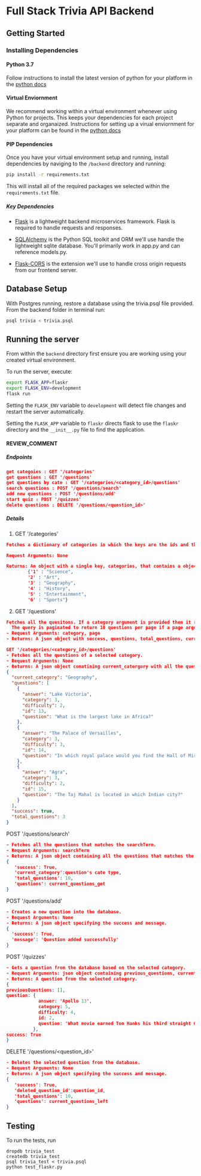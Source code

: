 # Full Stack Trivia API Backend

## Getting Started

### Installing Dependencies

#### Python 3.7

Follow instructions to install the latest version of python for your platform in the [python docs](https://docs.python.org/3/using/unix.html#getting-and-installing-the-latest-version-of-python)

#### Virtual Enviornment

We recommend working within a virtual environment whenever using Python for projects. This keeps your dependencies for each project separate and organaized. Instructions for setting up a virual enviornment for your platform can be found in the [python docs](https://packaging.python.org/guides/installing-using-pip-and-virtual-environments/)

#### PIP Dependencies

Once you have your virtual environment setup and running, install dependencies by naviging to the `/backend` directory and running:

```bash
pip install -r requirements.txt
```

This will install all of the required packages we selected within the `requirements.txt` file.

##### Key Dependencies

- [Flask](http://flask.pocoo.org/)  is a lightweight backend microservices framework. Flask is required to handle requests and responses.

- [SQLAlchemy](https://www.sqlalchemy.org/) is the Python SQL toolkit and ORM we'll use handle the lightweight sqlite database. You'll primarily work in app.py and can reference models.py. 

- [Flask-CORS](https://flask-cors.readthedocs.io/en/latest/#) is the extension we'll use to handle cross origin requests from our frontend server. 

## Database Setup
With Postgres running, restore a database using the trivia.psql file provided. From the backend folder in terminal run:
```bash
psql trivia < trivia.psql
```

## Running the server

From within the `backend` directory first ensure you are working using your created virtual environment.

To run the server, execute:

```bash
export FLASK_APP=flaskr
export FLASK_ENV=development
flask run
```

Setting the `FLASK_ENV` variable to `development` will detect file changes and restart the server automatically.

Setting the `FLASK_APP` variable to `flaskr` directs flask to use the `flaskr` directory and the `__init__.py` file to find the application. 



#### REVIEW_COMMENT

##### Endpoints

```json
get categoies : GET '/categories'  
get questions : GET '/questions'
get questions by cate : GET '/categories/<category_id>/questions'
search questions : POST '/questions/search'
add new questions : POST '/questions/add'
start quiz : POST '/quizzes'
delete questions : DELETE '/questions/<question_id>'
```

##### Details

1. GET '/categories'

```json
Fetches a dictionary of categories in which the keys are the ids and the value is the corresponding string of the category

Request Arguments: None

Returns: An object with a single key, categories, that contains a object of id: category_string key:value pairs. 
        {'1' : "Science",
        '2' : "Art",
        '3' : "Geography",
        '4' : "History",
        '5' : "Entertainment",
        '6' : "Sports"}
```

2. GET '/questions'

```json
Fetches all the quesitons. If a category argument is provided then it returns the questions of the selected category.
  The query is paginated to return 10 questions per page if a page argument is provided.   
- Request Arguments: category, page
- Returns: A json object with success, questions, total_questions, current_category, categories that contains key:value pairs. 

GET '/categories/<category_id>/questions'
- Fetches all the questions of a selected category. 
- Request Arguments: None
- Returns: A json object conatining current_catergory with all the questions from the selected category.
{
  "current_category": "Geography",
  "questions": [
    {
      "answer": "Lake Victoria",
      "category": 3,
      "difficulty": 2,
      "id": 13,
      "question": "What is the largest lake in Africa?"
    },
    {
      "answer": "The Palace of Versailles",
      "category": 3,
      "difficulty": 3,
      "id": 14,
      "question": "In which royal palace would you find the Hall of Mirrors?"
    },
    {
      "answer": "Agra",
      "category": 3,
      "difficulty": 2,
      "id": 15,
      "question": "The Taj Mahal is located in which Indian city?"
    }
  ],
  "success": true,
  "total_questions": 3
}
```

POST '/questions/search'
```json
- Fetches all the questions that matches the searchTerm.
- Request Arguments: searchTerm
- Returns: A json object containing all the questions that matches the search term.
{
   'success': True,
   'current_category':question's cate type,
   'total_questions': 10,
   'questions': current_questions_get
}
```

POST '/questions/add'
```json
- Creates a new question into the database.
- Request Arguments: None
- Returns: A json object specifying the success and message. 
{
  'success': True,
  'message': 'Question added successfully'
}
```

POST '/quizzes'
```json
- Gets a question from the database based on the selected category.
- Request Arguments: json object containing previous_questions, current_questions, category.
- Returns: A question from the selected category.
{
previousQuestions: [],
question: {
            answer: 'Apollo 13',
            category: 5,
            difficulty: 4,
            id: 2,
            question: 'What movie earned Tom Hanks his third straight Oscar nomination, in 1996?'
          },
success: True
}
```

DELETE '/questions/<question_id>'
```json
- Deletes the selected question from the database.
- Request Arguments: None
- Returns: A json object specifying the success and message. 
{
   'success': True,
   'deleted_question_id':question_id,
   'total_questions': 10,
   'questions': current_questions_left
}
```




## Testing
To run the tests, run
```
dropdb trivia_test
createdb trivia_test
psql trivia_test < trivia.psql
python test_flaskr.py
```